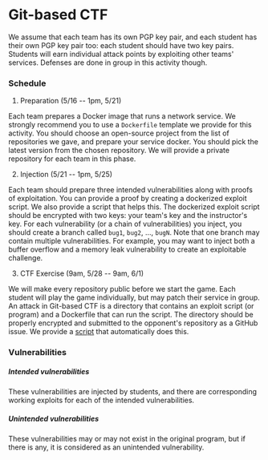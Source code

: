 # Git-based CTF

We assume that each team has its own PGP key pair, and each student has their
own PGP key pair too: each student should have two key pairs. Students will earn
individual attack points by exploiting other teams' services. Defenses are done
in group in this activity though.

### Schedule

1. Preparation (5/16 -- 1pm, 5/21)

Each team prepares a Docker image that runs a network service. We strongly
recommend you to use a `Dockerfile` template we provide for this activity. You
should choose an open-source project from the list of repositories we gave, and
prepare your service docker. You should pick the latest version from the chosen
repository. We will provide a private repository for each team in this phase.

2. Injection (5/21 -- 1pm, 5/25)

Each team should prepare three intended vulnerabilities along with proofs of
exploitation. You can provide a proof by creating a dockerized exploit script.
We also provide a script that helps this. The dockerized exploit script should
be encrypted with two keys: your team's key and the instructor's key. For each
vulnerability (or a chain of vulnerabilities) you inject, you should create a
branch called `bug1`, `bug2`, ..., `bugN`. Note that one branch may contain
multiple vulnerabilities. For example, you may want to inject both a buffer
overflow and a memory leak vulnerability to create an exploitable challenge.

3. CTF Exercise (9am, 5/28 -- 9am, 6/1)

We will make every repository public before we start the game. Each student will
play the game individually, but may patch their service in group. An attack in
Git-based CTF is a directory that contains an exploit script (or program) and a
Dockerfile that can run the script. The directory should be properly encrypted
and submitted to the opponent's repository as a GitHub issue. We provide a
[script](FIXME) that automatically does this.

### Vulnerabilities

##### Intended vulnerabilities

These vulnerabilities are injected by students, and there are corresponding
working exploits for each of the intended vulnerabilities.

##### Unintended vulnerabilities

These vulnerabilities may or may not exist in the original program, but if there
is any, it is considered as an unintended vulnerability.
